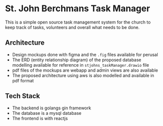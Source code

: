 # St. John Berchmans Task Manager

This is a simple open source task management system for the church to keep track of tasks, volunteers and overall what needs to be done.

## Architecture
- Design mockups done with figma and the `.fig` files available for perusal 
- The ERD (entity relationship diagram) of the proposed database modelling available for reference in `stjohns_taskManager.drawio` file
- pdf files of the mockups are webapp and admin views are also available
- The proposed architecture using aws is also modelled and available in pdf format

## Tech Stack
- The backend is golangs gin framework
- The database is a mysql database
- The frontend is with reactjs